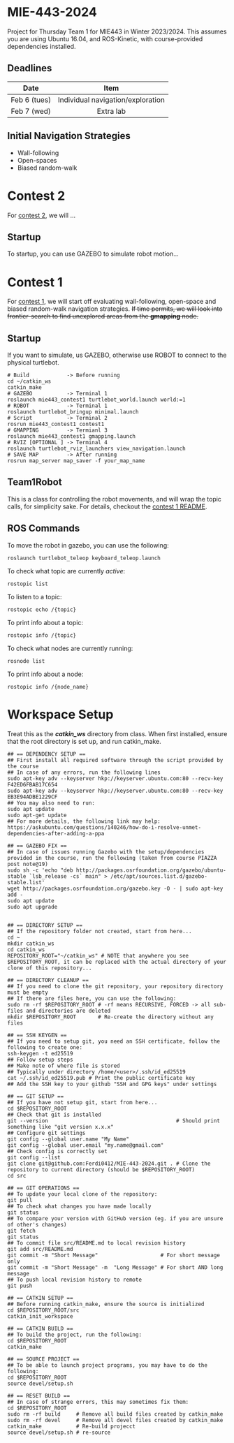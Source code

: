 # MIE-443-2024
Project for Thursday Team 1 for MIE443 in Winter 2023/2024. This assumes you are using Ubuntu 16.04, and ROS-Kinetic, with course-provided dependencies installed.

## Deadlines
| Date         | Item |
| :--:         | :--: |
| Feb 6 (tues) | Individual navigation/exploration |
| Feb 7 (wed)  | Extra lab                         |

## Initial Navigation Strategies
- Wall-following
- Open-spaces
- Biased random-walk

# Contest 2
For [contest 2](src/mie443_contest2/mie443_contest2/src), we will ...

## Startup
To startup, you can use GAZEBO to simulate robot motion...

# Contest 1
For [contest 1](src/mie443_contest1/mie443_contest1/src/README.md), we will start off evaluating wall-following, open-space and biased random-walk navigation strategies.
~~If time permits, we will look into frontier-search to find unexplored areas from the **gmapping** node.~~

## Startup
If you want to simulate, us GAZEBO, otherwise use ROBOT to connect to the physical turtlebot.
```shell
# Build            -> Before running
cd ~/catkin_ws
catkin_make
# GAZEBO           -> Terminal 1
roslaunch mie443_contest1 turtlebot_world.launch world:=1
# ROBOT            -> Terminal 1
roslaunch turtlebot_bringup minimal.launch
# Script           -> Terminal 2
rosrun mie443_contest1 contest1
# GMAPPING         -> Termianl 3
roslaunch mie443_contest1 gmapping.launch
# RVIZ [OPTIONAL ] -> Terminal 4
roslaunch turtlebot_rviz_launchers view_navigation.launch
# SAVE MAP         -> After running
rosrun map_server map_saver -f your_map_name
```

## Team1Robot
This is a class for controlling the robot movements, and will wrap the topic calls, for simplicity sake. For details, checkout the [contest 1 README](src/mie443_contest1/mie443_contest1/src/README.md).

## ROS Commands
To move the robot in gazebo, you can use the following:
```shell
roslaunch turtlebot_teleop keyboard_teleop.launch
```

To check what topic are currently *active*:
```shell
rostopic list
```

To listen to a topic:
```shell
rostopic echo /{topic}
```

To print info about a topic:
```shell
rostopic info /{topic}
```

To check what nodes are currently running:
```shell
rosnode list
```

To print info about a node:
```shell
rostopic info /{node_name}
```

# Workspace Setup
Treat this as the ***catkin_ws*** directory from class. When first installed, ensure that the root directory is set up, and run catkin_make.
```shell
## == DEPENDENCY SETUP ==
## First install all required software through the script provided by the course
## In case of any errors, run the following lines
sudo apt-key adv --keyserver hkp://keyserver.ubuntu.com:80 --recv-key F42ED6FBAB17C654
sudo apt-key adv --keyserver hkp://keyserver.ubuntu.com:80 --recv-key EB3E94ADBE1229CF
## You may also need to run:
sudo apt update
sudo apt-get update
## For more details, the following link may help: https://askubuntu.com/questions/140246/how-do-i-resolve-unmet-dependencies-after-adding-a-ppa

## == GAZEBO FIX ==
## In case of issues running Gazebo with the setup/dependencies provided in the course, run the following (taken from course PIAZZA post note@19)
sudo sh -c 'echo "deb http://packages.osrfoundation.org/gazebo/ubuntu-stable `lsb_release -cs` main" > /etc/apt/sources.list.d/gazebo-stable.list'
wget http://packages.osrfoundation.org/gazebo.key -O - | sudo apt-key add -
sudo apt update
sudo apt upgrade


## == DIRECTORY SETUP ==
## If the repository folder not created, start from here...
cd ~
mkdir catkin_ws
cd catkin_ws
REPOSITORY_ROOT="~/catkin_ws" # NOTE that anywhere you see $REPOSITORY_ROOT, it can be replaced with the actual directory of your clone of this repository...

## == DIRECTORY CLEANUP ==
## If you need to clone the git repository, your repository directory must be empty
## If there are files here, you can use the following:
sudo rm -rf $REPOSITORY_ROOT # -rf means RECURSIVE, FORCED -> all sub-files and directories are deleted
mkdir $REPOSITORY_ROOT       # Re-create the directory without any files

## == SSH KEYGEN ==
## If you need to setup git, you need an SSH certificate, follow the following to create one:
ssh-keygen -t ed25519
## Follow setup steps
## Make note of where file is stored
## Typically under directory /home/<user>/.ssh/id_ed25519
cat ~/.ssh/id_ed25519.pub # Print the public certificate key
## Add the SSH key to your github "SSH and GPG keys" under settings

## == GIT SETUP ==
## If you have not setup git, start from here...
cd $REPOSITORY_ROOT
## Check that git is installed
git --version                                         # Should print something like "git version x.x.x"
## Configure git settings
git config --global user.name "My Name"
git config --global user.email "my.name@gmail.com"
## Check config is correctly set
git config --list
git clone git@github.com:Ferdi0412/MIE-443-2024.git . # Clone the repository to current directory (should be $REPOSITORY_ROOT)
cd src

## == GIT OPERATIONS ==
## To update your local clone of the repository:
git pull
## To check what changes you have made locally
git status
## To compare your version with GitHub version (eg. if you are unsure of other's changes)
git fetch
git status
## To commit file src/README.md to local revision history
git add src/README.md
git commit -m "Short Message"                    # For short message only
git commit -m "Short Message" -m  "Long Message" # For short AND long message
## To push local revision history to remote
git push

## == CATKIN SETUP ==
## Before running catkin_make, ensure the source is initialized
cd $REPOSITORY_ROOT/src
catkin_init_workspace

## == CATKIN BUILD ==
## To build the project, run the following:
cd $REPOSITORY_ROOT
catkin_make

## == SOURCE PROJECT ==
## To be able to launch project programs, you may have to do the following:
cd $REPOSITORY_ROOT
source devel/setup.sh

## == RESET BUILD ==
## In case of strange errors, this may sometimes fix them:
cd $REPOSITORY_ROOT
sudo rm -rf build     # Remove all build files created by catkin_make
sudo rm -rf devel     # Remove all devel files created by catkin_make
catkin_make           # Re-build projecct
source devel/setup.sh # re-source
```
